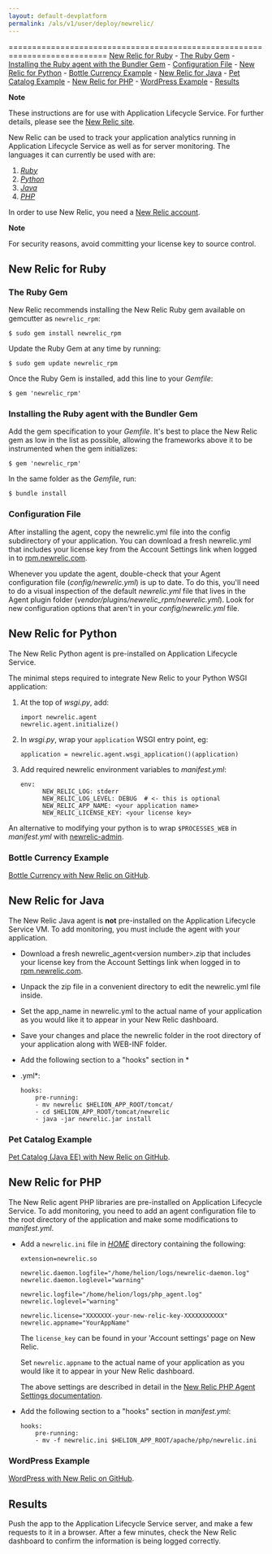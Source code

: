 ```yaml
---
layout: default-devplatform
permalink: /als/v1/user/deploy/newrelic/
---
```

<!--PUBLISHED-->
<!-- file deliberately orphaned, functionality not implemented 
New Relic Monitoring {#new-relic-monitoring}-->
===========================================================================
   [New Relic for Ruby](#new-relic-for-ruby)
        -   [The Ruby Gem](#the-ruby-gem)
        -   [Installing the Ruby agent with the Bundler
            Gem](#installing-the-ruby-agent-with-the-bundler-gem)
        -   [Configuration File](#configuration-file)
    -   [New Relic for Python](#new-relic-for-python)
        -   [Bottle Currency Example](#bottle-currency-example)
    -   [New Relic for Java](#new-relic-for-java)
        -   [Pet Catalog Example](#pet-catalog-example)
    -   [New Relic for PHP](#new-relic-for-php)
        -   [WordPress Example](#wordpress-example)
    -   [Results](#results)
 
**Note**

These instructions are for use with Application Lifecycle Service. For further details,
please see the [New Relic
site](http://newrelic.com/docs/python/new-relic-for-python).

New Relic can be used to track your application analytics running in
Application Lifecycle Service as well as for server monitoring. The languages it can
currently be used with are:

1.  [*Ruby*](#newrelic-ruby)
2.  [*Python*](#newrelic-python)
3.  [*Java*](#newrelic-java)
4.  [*PHP*](#newrelic-php)

In order to use New Relic, you need a [New Relic
account](http://newrelic.com/).

**Note**

For security reasons, avoid committing your license key to source
control.

New Relic for Ruby[](#new-relic-for-ruby "Permalink to this headline")
-----------------------------------------------------------------------

### The Ruby Gem[](#the-ruby-gem "Permalink to this headline")

New Relic recommends installing the New Relic Ruby gem available on
gemcutter as `newrelic_rpm`:

    $ sudo gem install newrelic_rpm

Update the Ruby Gem at any time by running:

    $ sudo gem update newrelic_rpm

Once the Ruby Gem is installed, add this line to your *Gemfile*:

    $ gem 'newrelic_rpm'

### Installing the Ruby agent with the Bundler Gem[](#installing-the-ruby-agent-with-the-bundler-gem "Permalink to this headline")

Add the gem specification to your *Gemfile*. It's best to place the New
Relic gem as low in the list as possible, allowing the frameworks above
it to be instrumented when the gem initializes:

    $ gem 'newrelic_rpm'

In the same folder as the *Gemfile*, run:

    $ bundle install

### Configuration File[](#configuration-file "Permalink to this headline")

After installing the agent, copy the newrelic.yml file into the config
subdirectory of your application. You can download a fresh newrelic.yml
that includes your license key from the Account Settings link when
logged in to [rpm.newrelic.com](http://rpm.newrelic.com/).

Whenever you update the agent, double-check that your Agent
configuration file (*config/newrelic.yml*) is up to date. To do this,
you'll need to do a visual inspection of the default *newrelic.yml* file
that lives in the Agent plugin folder
(*vendor/plugins/newrelic\_rpm/newrelic.yml*). Look for new
configuration options that aren't in your *config/newrelic.yml* file.

New Relic for Python[](#new-relic-for-python "Permalink to this headline")
---------------------------------------------------------------------------

The New Relic Python agent is pre-installed on Application Lifecycle Service.

The minimal steps required to integrate New Relic to your Python WSGI
application:

1.  At the top of *wsgi.py*, add:

        import newrelic.agent
        newrelic.agent.initialize()

2.  In *wsgi.py*, wrap your `application` WSGI entry
    point, eg:

        application = newrelic.agent.wsgi_application()(application)

3.  Add required newrelic environment variables to *manifest.yml*:

        env:
              NEW_RELIC_LOG: stderr
              NEW_RELIC_LOG_LEVEL: DEBUG  # <- this is optional
              NEW_RELIC_APP_NAME: <your application name>
              NEW_RELIC_LICENSE_KEY: <your license key>

An alternative to modifying your python is to wrap
`$PROCESSES_WEB` in *manifest.yml* with
[newrelic-admin](https://newrelic.com/docs/python/python-agent-admin-script).

### Bottle Currency Example[](#bottle-currency-example "Permalink to this headline")

[Bottle Currency with New Relic on
GitHub](https://github.com/Stackato-Apps/bottle-currency/tree/newrelic).

New Relic for Java[](#new-relic-for-java "Permalink to this headline")
-----------------------------------------------------------------------

The New Relic Java agent is **not** pre-installed on the Application Lifecycle Service VM. To
add monitoring, you must include the agent with your application.

-   Download a fresh newrelic\_agent\<version number\>.zip that includes
    your license key from the Account Settings link when logged in to
    [rpm.newrelic.com](http://rpm.newrelic.com/).

-   Unpack the zip file in a convenient directory to edit the
    newrelic.yml file inside.

-   Set the app\_name in newrelic.yml to the actual name of your
    application as you would like it to appear in your New Relic
    dashboard.

-   Save your changes and place the newrelic folder in the root
    directory of your application along with WEB-INF folder.

-   Add the following section to a "hooks" section in *
-   .yml*:

        hooks:
            pre-running:
            - mv newrelic $HELION_APP_ROOT/tomcat/
            - cd $HELION_APP_ROOT/tomcat/newrelic
            - java -jar newrelic.jar install

### Pet Catalog Example[](#pet-catalog-example "Permalink to this headline")

[Pet Catalog (Java EE) with New Relic on
GitHub](https://github.com/Stackato-Apps/pet-catalog/tree/newrelic).

New Relic for PHP[](#new-relic-for-php "Permalink to this headline")
---------------------------------------------------------------------

The New Relic agent PHP libraries are pre-installed on Application Lifecycle Service. To add
monitoring, you need to add an agent configuration file to the root
directory of the application and make some modifications to
*manifest.yml*.

-   Add a `newrelic.ini` file in
    [*HOME*](/als/v1/user/reference/environment/#term-home) directory
    containing the following:

        extension=newrelic.so

        newrelic.daemon.logfile="/home/helion/logs/newrelic-daemon.log"
        newrelic.daemon.loglevel="warning"

        newrelic.logfile="/home/helion/logs/php_agent.log"
        newrelic.loglevel="warning"

        newrelic.license="XXXXXXX-your-new-relic-key-XXXXXXXXXXX"
        newrelic.appname="YourAppName"

    The `license_key` can be found in your 'Account
    settings' page on New Relic.

    Set `newrelic.appname` to the actual name of
    your application as you would like it to appear in your New Relic
    dashboard.

    The above settings are described in detail in the [New Relic PHP
    Agent Settings
    documentation](http://newrelic.com/docs/php/php-agent-phpini-settings).

-   Add the following section to a "hooks" section in *manifest.yml*:

        hooks:
            pre-running:
            - mv -f newrelic.ini $HELION_APP_ROOT/apache/php/newrelic.ini

### WordPress Example[](#wordpress-example "Permalink to this headline")

[WordPress with New Relic on
GitHub](https://github.com/Stackato-Apps/wordpress/tree/newrelic).

Results[](#results "Permalink to this headline")
-------------------------------------------------

Push the app to the Application Lifecycle Service server, and make a few requests to it in a
browser. After a few minutes, check the New Relic dashboard to confirm
the information is being logged correctly.
